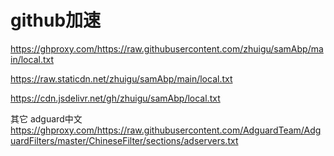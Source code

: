 # github加速
https://ghproxy.com/https://raw.githubusercontent.com/zhuigu/samAbp/main/local.txt

https://raw.staticdn.net/zhuigu/samAbp/main/local.txt

https://cdn.jsdelivr.net/gh/zhuigu/samAbp/local.txt


其它
adguard中文
https://ghproxy.com/https://raw.githubusercontent.com/AdguardTeam/AdguardFilters/master/ChineseFilter/sections/adservers.txt
